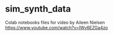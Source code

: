 # sim_synth_data
Colab notebooks files for video by Aileen Nielsen https://www.youtube.com/watch?v=IWv6EZGa4zo
